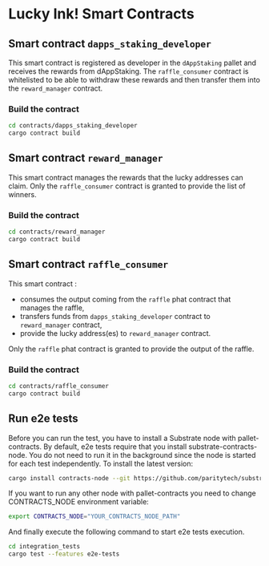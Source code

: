 # Lucky Ink! Smart Contracts

## Smart contract `dapps_staking_developer`

This smart contract is registered as developer in the `dAppStaking` pallet and receives the rewards from dAppStaking.
The `raffle_consumer` contract is whitelisted to be able to withdraw these rewards and then transfer them into the `reward_manager` contract.

### Build the contract

```bash
cd contracts/dapps_staking_developer
cargo contract build
```

## Smart contract `reward_manager`

This smart contract manages the rewards that the lucky addresses can claim.
Only the `raffle_consumer` contract is granted to provide the list of winners. 

### Build the contract

```bash
cd contracts/reward_manager
cargo contract build
```

## Smart contract `raffle_consumer`

This smart contract :
 - consumes the output coming from the `raffle` phat contract that manages the raffle,
 - transfers funds from `dapps_staking_developer` contract to `reward_manager` contract,
 - provide the lucky address(es) to `reward_manager` contract.

Only the `raffle` phat contract is granted to provide the output of the raffle.

### Build the contract

```bash
cd contracts/raffle_consumer
cargo contract build
```

## Run e2e tests

Before you can run the test, you have to install a Substrate node with pallet-contracts. By default, e2e tests require that you install substrate-contracts-node. You do not need to run it in the background since the node is started for each test independently. To install the latest version:

```bash
cargo install contracts-node --git https://github.com/paritytech/substrate-contracts-node.git
```

If you want to run any other node with pallet-contracts you need to change CONTRACTS_NODE environment variable:

```bash
export CONTRACTS_NODE="YOUR_CONTRACTS_NODE_PATH"
```

And finally execute the following command to start e2e tests execution.

```bash
cd integration_tests
cargo test --features e2e-tests
```
